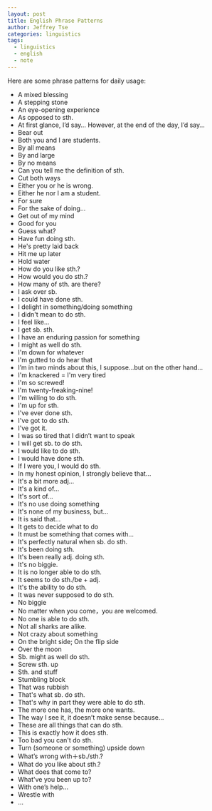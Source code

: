 ```yaml
---
layout: post
title: English Phrase Patterns
author: Jeffrey Tse
categories: linguistics
tags:
  - linguistics
  - english
  - note
---
```


Here are some phrase patterns for daily usage:

- A mixed blessing
- A stepping stone
- An eye-opening experience
- As opposed to sth.
- At first glance, I’d say… However, at the end of the day, I’d say…
- Bear out
- Both you and I are students.
- By all means
- By and large
- By no means
- Can you tell me the definition of sth.
- Cut both ways
- Either you or he is wrong.
- Either he nor I am a student.
- For sure
- For the sake of doing...
- Get out of my mind
- Good for you
- Guess what?
- Have fun doing sth.
- He's pretty laid back
- Hit me up later
- Hold water
- How do you like sth.?
- How would you do sth.?
- How many of sth. are there?
- I ask over sb.
- I could have done sth.
- I delight in something/doing something
- I didn't mean to do sth.
- I feel like...
- I get sb. sth.
- I have an enduring passion for something
- I might as well do sth.
- I'm down for whatever
- I'm gutted to do hear that
- I’m in two minds about this, I suppose…but on the other hand…
- I'm knackered = I'm very tired
- I'm so screwed!
- I'm twenty-freaking-nine!
- I'm willing to do sth.
- I'm up for sth.
- I've ever done sth.
- I've got to do sth.
- I've got it.
- I was so tired that I didn’t want to speak
- I will get sb. to do sth.
- I would like to do sth.
- I would have done sth.
- If I were you, I would do sth.
- In my honest opinion, I strongly believe that…
- It's a bit more adj...
- It's a kind of...
- It's sort of...
- It's no use doing something
- It's none of my business, but...
- It is said that...
- It gets to decide what to do
- It must be something that comes with...
- It's perfectly natural when sb. do sth.
- It's been doing sth.
- It's been really adj. doing sth.
- It's no biggie.
- It is no longer able to do sth.
- It seems to do sth./be + adj.
- It's the ability to do sth.
- It was never supposed to do sth.
- No biggie
- No matter when you come，you are welcomed.
- No one is able to do sth.
- Not all sharks are alike.
- Not crazy about something
- On the bright side; On the flip side
- Over the moon
- Sb. might as well do sth.
- Screw sth. up
- Sth. and stuff
- Stumbling block
- That was rubbish
- That's what sb. do sth.
- That's why in part they were able to do sth.
- The more one has, the more one wants.
- The way I see it, it doesn’t make sense because…
- These are all things that can do sth.
- This is exactly how it does sth.
- Too bad you can't do sth.
- Turn (someone or something) upside down
- What’s wrong with＋sb./sth.?
- What do you like about sth.?
- What does that come to?
- What've you been up to?
- With one’s help...
- Wrestle with
- ...
